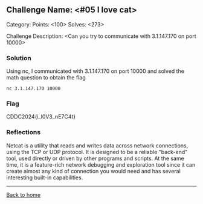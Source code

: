 ## Challenge Name: <#05 I love cat>
Category: <Cybersecurity>
Points: <100>
Solves: <273>

Challenge Description: 
<Can you try to communicate with 3.1.147.170 on port 10000>

### Solution

Using nc, I communicated with 3.1.147.170 on port 10000 and solved the math question to obtain the flag

`nc 3.1.147.170 10000`


### Flag
CDDC2024{i_l0V3_nE7C4t}


### Reflections
Netcat is a utility that reads and writes data across network connections, using the TCP or UDP protocol. It is designed to be a reliable "back-end" tool, used directly or driven by other programs and scripts. At the same time, it is a feature-rich network debugging and exploration tool since it can create almost any kind of connection you would need and has several interesting built-in capabilities.
  
---
[Back to home](<link>)
